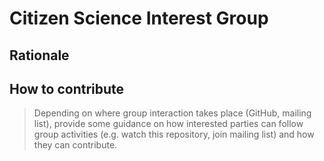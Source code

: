 # Citizen Science Interest Group

## Rationale

## How to contribute

> Depending on where group interaction takes place (GitHub, mailing list), provide some guidance on how interested parties can follow group activities (e.g. watch this repository, join mailing list) and how they can contribute.
